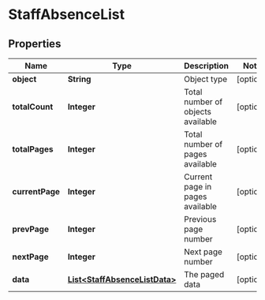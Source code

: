 
# StaffAbsenceList

## Properties
Name | Type | Description | Notes
------------ | ------------- | ------------- | -------------
**object** | **String** | Object type |  [optional]
**totalCount** | **Integer** | Total number of objects available |  [optional]
**totalPages** | **Integer** | Total number of pages available |  [optional]
**currentPage** | **Integer** | Current page in pages available |  [optional]
**prevPage** | **Integer** | Previous page number |  [optional]
**nextPage** | **Integer** | Next page number |  [optional]
**data** | [**List&lt;StaffAbsenceListData&gt;**](StaffAbsenceListData.md) | The paged data |  [optional]



